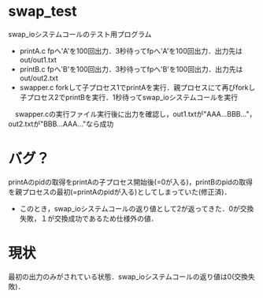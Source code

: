 # swap_test
swap_ioシステムコールのテスト用プログラム
 + printA.c fpへ'A'を100回出力．3秒待ってfpへ'A'を100回出力．出力先はout/out1.txt
 + printB.c fpへ'B'を100回出力．3秒待ってfpへ'B'を100回出力．出力先はout/out2.txt
 + swapper.c forkして子プロセス1でprintAを実行．親プロセスにて再びforkし子プロセス2でprintBを実行．1秒待ってswap_ioシステムコールを実行

　swapper.cの実行ファイル実行後に出力を確認し，out1.txtが"AAA...BBB..."，out2.txtが"BBB...AAA..."なら成功
 
 # バグ？
 printAのpidの取得をprintAの子プロセス開始後(=0が入る)，printBのpidの取得を親プロセスの最初(=printAのpidが入る)としてしまっていた(修正済)．
 + このとき，swap_ioシステムコールの返り値として2が返ってきた．0が交換失敗，１が交換成功であるため仕様外の値．
 
 # 現状
 最初の出力のみがされている状態．swap_ioシステムコールの返り値は0(交換失敗)．
